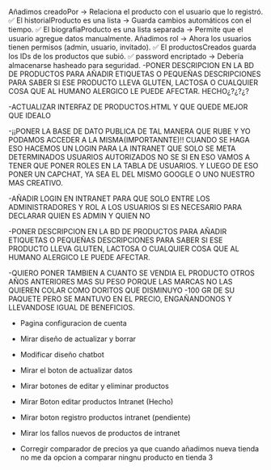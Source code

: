 Añadimos creadoPor → Relaciona el producto con el usuario que lo registró.
✅ El historialProducto es una lista → Guarda cambios automáticos con el tiempo.
✅ El biografiaProducto es una lista separada → Permite que el usuario agregue datos manualmente. Añadimos rol → Ahora los usuarios tienen permisos (admin, usuario, invitado).
✅ El productosCreados guarda los IDs de los productos que subió.
✅ password encriptado → Debería almacenarse hasheado para seguridad.
-PONER DESCRIPCION EN LA BD DE PRODUCTOS PARA AÑADIR ETIQUETAS O PEQUEÑAS DESCRIPCIONES PARA SABER SI ESE PRODUCTO LLEVA GLUTEN, LACTOSA O CUALQUIER COSA QUE AL HUMANO ALERGICO LE PUEDE AFECTAR. HECHO¿?¿?¿?

-ACTUALIZAR INTERFAZ DE PRODUCTOS.HTML Y QUE QUEDE MEJOR QUE IDEALO

-¡¡PONER LA BASE DE DATO PUBLICA DE TAL MANERA QUE RUBE Y YO PODAMOS ACCEDER A LA MISMA(IMPORTANNTE)!! CUANDO SE HAGA ESO HACEMOS UN LOGIN PARA LA INTRANET QUE SOLO SE META DETERMINADOS USUARIOS AUTORIZADOS NO SE SI EN ESO VAMOS A TENER QUE PONER ROLES EN LA TABLA DE USUARIOS. Y LUEGO DE ESO PONER UN CAPCHAT, YA SEA EL DEL MISMO GOOGLE O UNO NUESTRO MAS CREATIVO.

-AÑADIR LOGIN EN INTRANET PARA QUE SOLO ENTRE LOS ADMINISTRADORES Y ROL A LOS USUARIOS SI ES NECESARIO PARA DECLARAR QUIEN ES ADMIN Y QUIEN NO

-PONER DESCRIPCION EN LA BD DE PRODUCTOS PARA AÑADIR ETIQUETAS O PEQUEÑAS DESCRIPCIONES PARA SABER SI ESE PRODUCTO LLEVA GLUTEN, LACTOSA O CUALQUIER COSA QUE AL HUMANO ALERGICO LE PUEDE AFECTAR.

-QUIERO PONER TAMBIEN A CUANTO SE VENDIA EL PRODUCTO OTROS AÑOS ANTERIORES MAS SU PESO PORQUE LAS MARCAS NO LAS QUIEREN COLAR COMO DORITOS QUE DISMINUYO -100 GR DE SU PAQUETE PERO SE MANTUVO EN EL PRECIO, ENGAÑANDONOS Y LLEVANDOSE IGUAL DE BENEFICIOS.

- Pagina configuracion de cuenta

- Mirar diseño de actualizar y borrar

- Modificar diseño chatbot

- Mirar el boton de actualizar datos

- Mirar botones de editar y eliminar productos

- Mirar Boton editar productos Intranet (Hecho)

- Mirar boton registro productos intranet (pendiente)

- Mirar los fallos nuevos de productos de intranet

- Corregir comparador de precios ya que cuando añadimos nueva tienda no me da opcion a comparar ningnu producto en tienda 3
